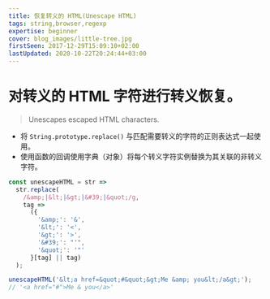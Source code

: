 ```yaml
---
title: 恢复转义的 HTML(Unescape HTML)
tags: string,browser,regexp
expertise: beginner
cover: blog_images/little-tree.jpg
firstSeen: 2017-12-29T15:09:10+02:00
lastUpdated: 2020-10-22T20:24:44+03:00
---
```


# 对转义的 HTML 字符进行转义恢复。
> Unescapes escaped HTML characters.

- 将 `String.prototype.replace()` 与匹配需要转义的字符的正则表达式一起使用。
- 使用函数的回调使用字典（对象）将每个转义字符实例替换为其关联的非转义字符。

```js
const unescapeHTML = str =>
  str.replace(
    /&amp;|&lt;|&gt;|&#39;|&quot;/g,
    tag =>
      ({
        '&amp;': '&',
        '&lt;': '<',
        '&gt;': '>',
        '&#39;': "'",
        '&quot;': '"'
      }[tag] || tag)
  );
```

```js
unescapeHTML('&lt;a href=&quot;#&quot;&gt;Me &amp; you&lt;/a&gt;');
// '<a href="#">Me & you</a>'
```

